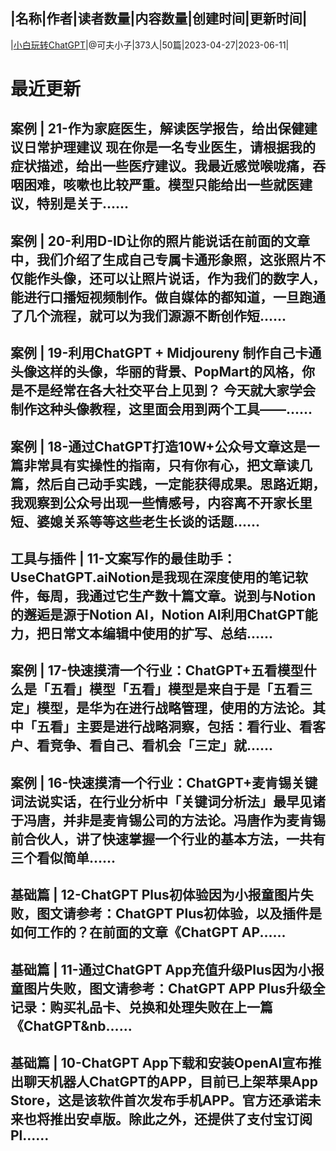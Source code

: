 |名称|作者|读者数量|内容数量|创建时间|更新时间|
---
|[小白玩转ChatGPT](https://xiaobot.net/p/keeepdance?refer=0b133df9-27dc-423b-8101-639049001c13)|@可夫小子|373人|50篇|2023-04-27|2023-06-11|

# 最近更新
## 案例 | 21-作为家庭医生，解读医学报告，给出保健建议日常护理建议 现在你是一名专业医生，请根据我的症状描述，给出一些医疗建议。我最近感觉喉咙痛，吞咽困难，咳嗽也比较严重。模型只能给出一些就医建议，特别是关于......
## 案例 | 20-利用D-ID让你的照片能说话在前面的文章中，我们介绍了生成自己专属卡通形象照，这张照片不仅能作头像，还可以让照片说话，作为我们的数字人，能进行口播短视频制作。做自媒体的都知道，一旦跑通了几个流程，就可以为我们源源不断创作短......
## 案例 | 19-利用ChatGPT + Midjoureny 制作自己卡通头像这样的头像，华丽的背景、PopMart的风格，你是不是经常在各大社交平台上见到？ 今天就大家学会制作这种头像教程，这里面会用到两个工具——......
## 案例 | 18-通过ChatGPT打造10W+公众号文章这是一篇非常具有实操性的指南，只有你有心，把文章读几篇，然后自己动手实践，一定能获得成果。思路近期，我观察到公众号出现一些情感号，内容离不开家长里短、婆媳关系等等这些老生长谈的话题......
## 工具与插件 | 11-文案写作的最佳助手：UseChatGPT.aiNotion是我现在深度使用的笔记软件，每周，我通过它生产数十篇文章。说到与Notion的邂逅是源于Notion AI，Notion AI利用ChatGPT能力，把日常文本编辑中使用的扩写、总结......
## 案例 | 17-快速摸清一个行业：ChatGPT+五看模型什么是「五看」模型「五看」模型是来自于是「五看三定」模型，是华为在进行战略管理，使用的方法论。其中「五看」主要是进行战略洞察，包括：看行业、看客户、看竞争、看自己、看机会「三定」就......
## 案例 | 16-快速摸清一个行业：ChatGPT+麦肯锡关键词法说实话，在行业分析中「关键词分析法」最早见诸于冯唐，并非是麦肯锡公司的方法论。冯唐作为麦肯锡前合伙人，讲了快速掌握一个行业的基本方法，一共有三个看似简单......
## 基础篇 | 12-ChatGPT Plus初体验因为小报童图片失败，图文请参考：ChatGPT  Plus初体验，以及插件是如何工作的？在前面的文章《ChatGPT AP......
## 基础篇 | 11-通过ChatGPT App充值升级Plus因为小报童图片失败，图文请参考：ChatGPT APP Plus升级全记录：购买礼品卡、兑换和处理失败在上一篇《ChatGPT&nb......
## 基础篇 | 10-ChatGPT App下载和安装OpenAI宣布推出聊天机器人ChatGPT的APP，目前已上架苹果App Store，这是该软件首次发布手机APP。官方还承诺未来也将推出安卓版。除此之外，还提供了支付宝订阅Pl......

